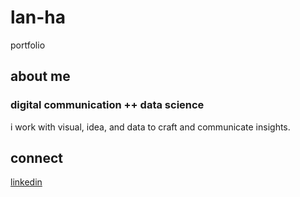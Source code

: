 # lan-ha
portfolio

## about me 
### digital communication ++ data science
i work with visual, idea, and data to craft and communicate insights. 

## connect
[linkedin](https://www.linkedin.com/in/lan-thanh-ha/)
